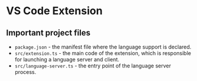 <!--
SPDX-FileCopyrightText: 2023 Friedrich-Alexander-Universitat Erlangen-Nurnberg

SPDX-License-Identifier: AGPL-3.0-only
-->

# VS Code Extension

## Important project files

- `package.json` - the manifest file where the language support is declared.
- `src/extension.ts` - the main code of the extension, which is responsible for launching a language server and client.
- `src/language-server.ts` - the entry point of the language server process.
